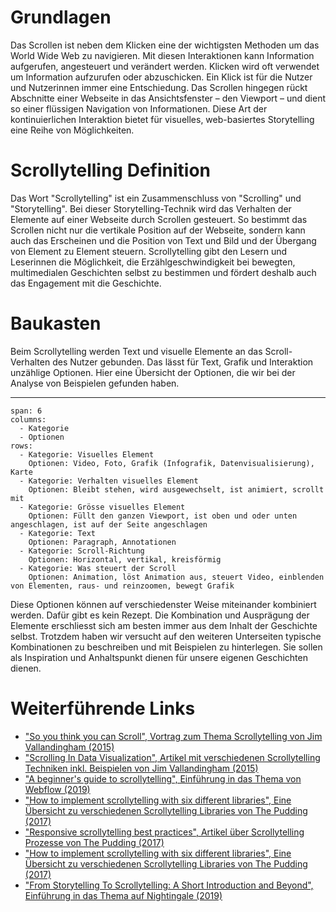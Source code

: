 

# Grundlagen
Das Scrollen ist neben dem Klicken eine der wichtigsten Methoden um das World Wide Web zu navigieren. Mit diesen Interaktionen kann Information aufgerufen, angesteuert und verändert werden. Klicken wird oft verwendet um Information aufzurufen oder abzuschicken. Ein Klick ist für die Nutzer und Nutzerinnen immer eine Entschiedung. Das Scrollen hingegen rückt Abschnitte einer Webseite in das Ansichtsfenster – den Viewport – und dient so einer flüssigen Navigation von Informationen. Diese Art der kontinuierlichen Interaktion bietet für visuelles, web-basiertes Storytelling eine Reihe von Möglichkeiten.  

# Scrollytelling Definition
Das Wort "Scrollytelling" ist ein Zusammenschluss von "Scrolling" und "Storytelling". Bei dieser Storytelling-Technik wird das Verhalten der Elemente auf einer Webseite durch Scrollen gesteuert. So bestimmt das Scrollen nicht nur die vertikale Position auf der Webseite, sondern kann auch das Erscheinen und die Position von Text und Bild und der Übergang von Element zu Element steuern. Scrollytelling gibt den Lesern und Leserinnen die Möglichkeit, die Erzählgeschwindigkeit bei bewegten, multimedialen Geschichten selbst zu bestimmen und fördert deshalb auch das Engagement mit die Geschichte. 


# Baukasten
Beim Scrollytelling werden Text und visuelle Elemente an das Scroll-Verhalten des Nutzer gebunden. Das lässt für Text, Grafik und Interaktion unzählige Optionen. Hier eine Übersicht der Optionen, die wir bei der Analyse von Beispielen gefunden haben. 

---
```table
span: 6
columns:
  - Kategorie
  - Optionen
rows:
  - Kategorie: Visuelles Element
    Optionen: Video, Foto, Grafik (Infografik, Datenvisualisierung), Karte
  - Kategorie: Verhalten visuelles Element
    Optionen: Bleibt stehen, wird ausgewechselt, ist animiert, scrollt mit     
  - Kategorie: Grösse visuelles Element
    Optionen: Füllt den ganzen Viewport, ist oben und oder unten angeschlagen, ist auf der Seite angeschlagen
  - Kategorie: Text
    Optionen: Paragraph, Annotationen
  - Kategorie: Scroll-Richtung
    Optionen: Horizontal, vertikal, kreisförmig
  - Kategorie: Was steuert der Scroll
    Optionen: Animation, löst Animation aus, steuert Video, einblenden von Elementen, raus- und reinzoomen, bewegt Grafik 
```

Diese Optionen können auf verschiedenster Weise miteinander kombiniert werden. Dafür gibt es kein Rezept. Die Kombination und Ausprägung der Elemente erschliesst sich am besten immer aus dem Inhalt der Geschichte selbst. Trotzdem haben wir versucht auf den weiteren Unterseiten typische Kombinationen zu beschreiben und mit Beispielen zu hinterlegen. Sie sollen als Inspiration und Anhaltspunkt dienen für unsere eigenen Geschichten dienen. 

# Weiterführende Links
- ["So you think you can Scroll", Vortrag zum Thema Scrollytelling von Jim Vallandingham (2015)](https://vallandingham.me/think_you_can_scroll.html)
- ["Scrolling In Data Visualization", Artikel mit verschiedenen Scrollytelling Techniken inkl. Beispielen von Jim Vallandingham (2015)](https://vallandingham.me/scroll_talk/examples/)
- ["A beginner's guide to scrollytelling", Einführung in das Thema von Webflow (2019)](https://webflow.com/blog/scrollytelling-guide)
- ["How to implement scrollytelling with six different libraries", Eine Übersicht zu verschiedenen Scrollytelling Libraries von The Pudding (2017)](https://pudding.cool/process/how-to-implement-scrollytelling/)
- ["Responsive scrollytelling best practices", Artikel über Scrollytelling Prozesse von The Pudding (2017)](https://pudding.cool/process/responsive-scrollytelling/)
- ["How to implement scrollytelling with six different libraries", Eine Übersicht zu verschiedenen Scrollytelling Libraries von The Pudding (2017)](https://pudding.cool/process/how-to-implement-scrollytelling/)
- ["From Storytelling To Scrollytelling: A Short Introduction and Beyond", Einführung in das Thema auf Nightingale (2019)](https://medium.com/nightingale/from-storytelling-to-scrollytelling-a-short-introduction-and-beyond-fbda32066964)
